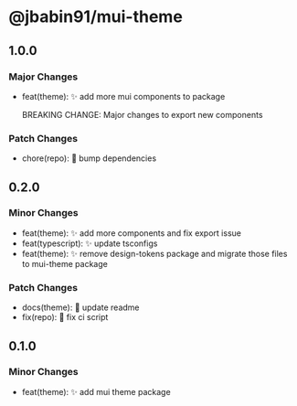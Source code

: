 # @jbabin91/mui-theme

## 1.0.0

### Major Changes

- feat(theme): :sparkles: add more mui components to package

  BREAKING CHANGE: Major changes to export new components

### Patch Changes

- chore(repo): :hammer: bump dependencies

## 0.2.0

### Minor Changes

- feat(theme): :sparkles: add more components and fix export issue
- feat(typescript): :sparkles: update tsconfigs
- feat(theme): :sparkles: remove design-tokens package and migrate those files to mui-theme package

### Patch Changes

- docs(theme): :memo: update readme
- fix(repo): :bug: fix ci script

## 0.1.0

### Minor Changes

- feat(theme): :sparkles: add mui theme package
